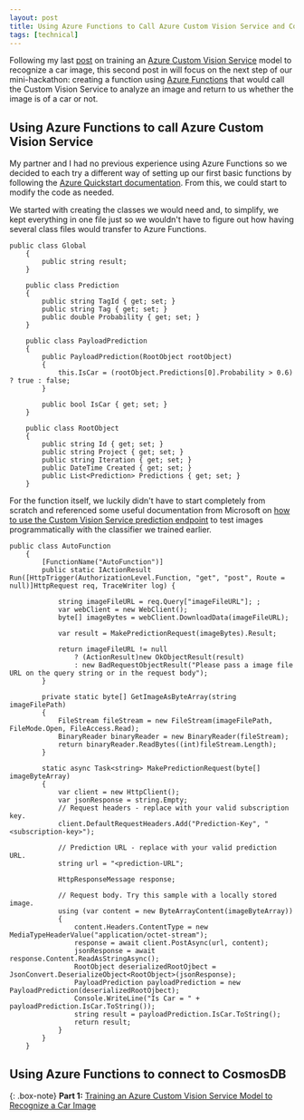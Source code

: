 ```yaml
---
layout: post
title: Using Azure Functions to Call Azure Custom Vision Service and Connect to CosmosDB (Part 2 - 2)
tags: [technical]
---
```


Following my last [post](https://thisisjanelles.github.io/2018-03-22-training-an-azure-custom-vision-service-model-to-recognize-a-car-image-part-1-2/) on training an [Azure Custom Vision Service](https://azure.microsoft.com/en-us/services/cognitive-services/custom-vision-service/) model to recognize a car image, this second post in will focus on the next step of our mini-hackathon: creating a function using [Azure Functions](https://azure.microsoft.com/en-us/services/functions/) that would call the Custom Vision Service to analyze an image and return to us whether the image is of a car or not.

## Using Azure Functions to call Azure Custom Vision Service

My partner and I had no previous experience using Azure Functions so we decided to each try a different way of setting up our first basic functions by following the [Azure Quickstart documentation](https://docs.microsoft.com/en-us/azure/azure-functions/functions-create-first-azure-function). From this, we could start to modify the code as needed.

We started with creating the classes we would need and, to simplify, we kept everything in one file just so we wouldn't have to figure out how having several class files would transfer to Azure Functions.

~~~
public class Global
    {
        public string result;
    }

    public class Prediction
    {
        public string TagId { get; set; }
        public string Tag { get; set; }
        public double Probability { get; set; }
    }

    public class PayloadPrediction
    {
        public PayloadPrediction(RootObject rootObject)
        {
            this.IsCar = (rootObject.Predictions[0].Probability > 0.6) ? true : false;
        }

        public bool IsCar { get; set; }
    }

    public class RootObject
    {
        public string Id { get; set; }
        public string Project { get; set; }
        public string Iteration { get; set; }
        public DateTime Created { get; set; }
        public List<Prediction> Predictions { get; set; }
    }
~~~

For the function itself, we luckily didn't have to start completely from scratch and referenced some useful documentation from Microsoft on [how to use the Custom Vision Service prediction endpoint](https://docs.microsoft.com/en-us/azure/cognitive-services/custom-vision-service/use-prediction-api) to test images programmatically with the classifier we trained earlier.

~~~
public class AutoFunction
    {
        [FunctionName("AutoFunction")]
        public static IActionResult Run([HttpTrigger(AuthorizationLevel.Function, "get", "post", Route = null)]HttpRequest req, TraceWriter log) {
          
            string imageFileURL = req.Query["imageFileURL"]; ;
            var webClient = new WebClient();
            byte[] imageBytes = webClient.DownloadData(imageFileURL);

            var result = MakePredictionRequest(imageBytes).Result;

            return imageFileURL != null
                ? (ActionResult)new OkObjectResult(result)
                : new BadRequestObjectResult("Please pass a image file URL on the query string or in the request body");
        }

        private static byte[] GetImageAsByteArray(string imageFilePath)
        {
            FileStream fileStream = new FileStream(imageFilePath, FileMode.Open, FileAccess.Read);
            BinaryReader binaryReader = new BinaryReader(fileStream);
            return binaryReader.ReadBytes((int)fileStream.Length);
        }

        static async Task<string> MakePredictionRequest(byte[] imageByteArray)
        {
            var client = new HttpClient();
            var jsonResponse = string.Empty;
            // Request headers - replace with your valid subscription key.
            client.DefaultRequestHeaders.Add("Prediction-Key", "<subscription-key>");

            // Prediction URL - replace with your valid prediction URL.
            string url = "<prediction-URL";

            HttpResponseMessage response;

            // Request body. Try this sample with a locally stored image.
            using (var content = new ByteArrayContent(imageByteArray))
            {
                content.Headers.ContentType = new MediaTypeHeaderValue("application/octet-stream");
                response = await client.PostAsync(url, content);
                jsonResponse = await response.Content.ReadAsStringAsync();
                RootObject deserializedRootOjbect = JsonConvert.DeserializeObject<RootObject>(jsonResponse);
                PayloadPrediction payloadPrediction = new PayloadPrediction(deserializedRootOjbect);
                Console.WriteLine("Is Car = " + payloadPrediction.IsCar.ToString());
                string result = payloadPrediction.IsCar.ToString();
                return result;
            }
        }
    }
~~~

## Using Azure Functions to connect to CosmosDB

{: .box-note}
**Part 1:** [Training an Azure Custom Vision Service Model to Recognize a Car Image](https://thisisjanelles.github.io/2018-03-22-training-an-azure-custom-vision-service-model-to-recognize-a-car-image-part-1-2/)